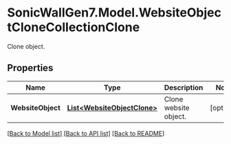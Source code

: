 # SonicWallGen7.Model.WebsiteObjectCloneCollectionClone
Clone object.

## Properties

Name | Type | Description | Notes
------------ | ------------- | ------------- | -------------
**WebsiteObject** | [**List&lt;WebsiteObjectClone&gt;**](WebsiteObjectClone.md) | Clone website object. | [optional] 

[[Back to Model list]](../README.md#documentation-for-models) [[Back to API list]](../README.md#documentation-for-api-endpoints) [[Back to README]](../README.md)

